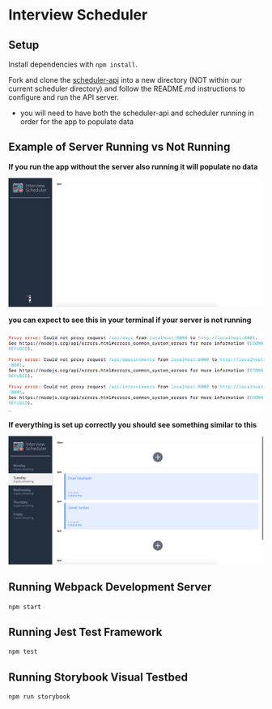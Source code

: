 # Interview Scheduler

## Setup

Install dependencies with `npm install`.

Fork and clone the [scheduler-api](https://github.com/lighthouse-labs/scheduler-api) into a new directory 
(NOT within our current scheduler directory) and follow the README.md instructions to configure and run the API server. 
  * you will need to have both the scheduler-api and scheduler running in order for the app to populate data

## Example of Server Running vs Not Running

**If you run the app without the server also running it will populate no data**

!["app without data"](https://github.com/Joshua-McGee/scheduler/blob/master/docs/Without-server-api.png?raw=true)

**you can expect to see this in your terminal if your server is not running**

!["error in terminal"](https://github.com/Joshua-McGee/scheduler/blob/master/docs/terminal-no-api.png?raw=true)

**If everything is set up correctly you should see something similar to this**

!["working app](https://github.com/Joshua-McGee/scheduler/blob/master/docs/day-selected-example.png?raw=true)


## Running Webpack Development Server

```sh
npm start
```

## Running Jest Test Framework

```sh
npm test
```

## Running Storybook Visual Testbed

```sh
npm run storybook
```
